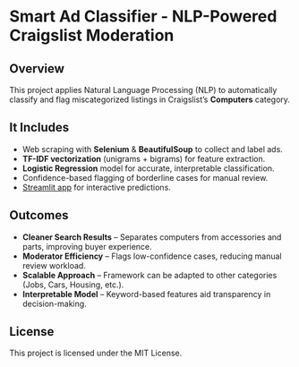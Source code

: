 # Smart Ad Classifier - NLP-Powered Craigslist Moderation

## Overview
This project applies Natural Language Processing (NLP) to automatically classify and flag miscategorized listings in Craigslist’s **Computers** category.

## It Includes
- Web scraping with **Selenium** & **BeautifulSoup** to collect and label ads.  
- **TF-IDF vectorization** (unigrams + bigrams) for feature extraction.  
- **Logistic Regression** model for accurate, interpretable classification.  
- Confidence-based flagging of borderline cases for manual review.  
- [Streamlit app](YOUR_STREAMLIT_LINK) for interactive predictions.  

## Outcomes
- **Cleaner Search Results** – Separates computers from accessories and parts, improving buyer experience.  
- **Moderator Efficiency** – Flags low-confidence cases, reducing manual review workload.  
- **Scalable Approach** – Framework can be adapted to other categories (Jobs, Cars, Housing, etc.).  
- **Interpretable Model** – Keyword-based features aid transparency in decision-making.  

## License
This project is licensed under the MIT License.
